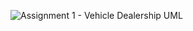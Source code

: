 ![Assignment 1 - Vehicle Dealership UML](https://user-images.githubusercontent.com/126054835/229348580-ec6b35ea-c5f4-4730-bbaa-09f1fa46e234.jpg)
